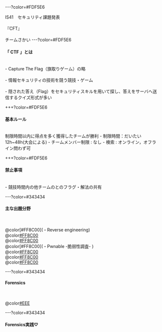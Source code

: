 ---?color=#FDF5E6

IS41　セキュリティ課題発表<br><br>
『CFT』<br><br>
チームさかい
---?color=#FDF5E6
#### 「 CTF 」とは 
<br>
- Capture The Flag（旗取りゲーム）の略<br><br>
- 情報セキュリティの技術を競う競技・ゲーム<br><br>
- 隠された答え（Flag）をセキュリティスキルを用いて探し、答えをサーバへ送信するクイズ形式が多い

+++?color=#FDF5E6

#### 基本ルール
<br>
制限時間以内に得点を多く獲得したチームが勝利
- 制限時間：だいたい12h~48h(大会による)
- チームメンバー制限 : なし
- 検索 : オンライン，オフライン問わず可

+++?color=#FDF5E6

#### 禁止事項
<br>
- 競技時間内の他チームのとのフラグ・解法の共有

---?color=#343434 
#### 主な出題分野
<br>

@color[#FF8C00](・Reverse engineering) <br> 
@color[#FF8C00](・Network) <br>
@color[#FF8C00](・Forensics) <br>
@color[#FF8C00](・Pwnable -脆弱性調査- ) <br>
@color[#FF8C00](・Web) <br>
@color[#FF8C00](・Cipher) <br>
@color[#FF8C00](・programming)

---?color=#343434 
#### Forensics
<br>

@color[#EEE](物理メモリのイメージファイルを解析し，必要な情報を得ること) <br> 

---?color=#343434 
#### Forensics実践♡
<br>




